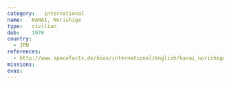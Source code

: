 ```yaml
---
category:	international
name:	KANAI, Norishige
type:	civilian
dob:	1976
country:
  - JPN
references:
  - http://www.spacefacts.de/bios/international/english/kanai_norishige.htm
missions:
evas:
---
```

